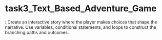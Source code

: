# task3_Text_Based_Adventure_Game
: Create an interactive story where the player makes choices that 
shape the narrative. Use variables, conditional statements, and loops to construct the branching 
paths and outcomes.
